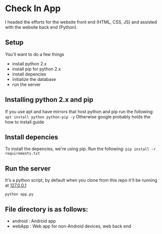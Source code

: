 # Check In App
I headed the efforts for the website front end (HTML, CSS, JS) and assisted with the website back end (Python).

## Setup

You'll want to do a few things
* install python 2.x
* install pip for python 2.x
* install depencies
* initialize the database
* run the server

## Installing python 2.x and pip

If you use apt and have mirrors that host python and pip run the following:
```apt install python python-pip -y```
Otherwise google probably holds the how to install guide

## Install depencies

To install the depencies, we're using pip. Run the following:
```pip install -r requirements.txt```

## Run the server

It's a python script, by default when you clone from this repo it'll be running at [127.0.0.1](127.0.0.1)

```python app.py```

## File directory is as follows:

* android : Android app
* webApp : Web app for non-Android devices, web back end
